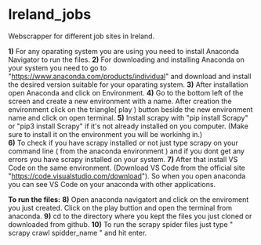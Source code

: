 # Ireland_jobs
Webscrapper for different job sites  in Ireland.

**1)** For any oparating system you are using you need to install Anaconda Navigator to run the files. 
**2)** For downloading and installing Anaconda on your system you need to go to "https://www.anaconda.com/products/individual" and download and install the desired  version suitable for your oparating system.
**3)** After installation open Anaconda and click on Environment.
**4)** Go to the bottom left of the screen and create a new environment with a name. After creation the environment click on the triangle( play ) button beside the new environment name and click on open terminal. 
**5)** Install scrapy with "pip install Scrapy" or "pip3 install Scrapy" if it's not already installed on you computer. (Make sure to install it on the environment you will be workinhg in.)  
**6)** To check if you have scrapy installed or not just type scrapy on your command line ( from the anaconda environment ) and if you dont get any errors you have scrapy installed on your system. 
**7)** After that install VS Code on the same environment. (Download VS Code from the official site "https://code.visualstudio.com/download"). So when you open anaconda you can see VS Code on your anaconda with other applications.

**To run the files:**
**8)** Open anaconda navigatort and click on the enviroment you just created. Click on the play buttion and open the terminal from anaconda. 
**9)** cd to the directory where you kept the files you just cloned or downloaded from github.
**10)** To run the scrapy spider files just type   " scrapy crawl spidder_name " and hit enter.
